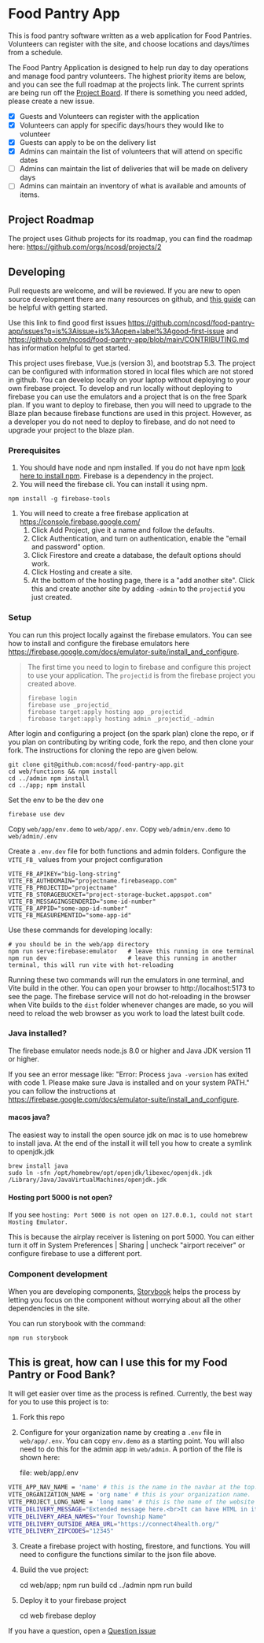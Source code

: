 # Food Pantry App
This is food pantry software written as a web application for Food Pantries.  Volunteers can register with the site, and choose locations and days/times from a schedule.

The Food Pantry Application is designed to help run day to day operations and manage food pantry volunteers.  The highest priority items are below, and you can see the full roadmap at the projects link.  The current sprints are being run off the [Project Board](https://github.com/orgs/ncosd/projects/2/views/1).  If there is something you need added, please create a new issue.

* [X] Guests and Volunteers can register with the application
* [X] Volunteers can apply for specific days/hours they would like to volunteer
* [X] Guests can apply to be on the delivery list
* [X] Admins can maintain the list of volunteers that will attend on specific dates
* [ ] Admins can maintain the list of deliveries that will be made on delivery days
* [ ] Admins can maintain an inventory of what is available and amounts of items.

## Project Roadmap
The project uses Github projects for its roadmap, you can find the roadmap here: https://github.com/orgs/ncosd/projects/2

## Developing
Pull requests are welcome, and will be reviewed.   If you are new to open source development there are many resources on github, and [this guide](https://github.com/freeCodeCamp/how-to-contribute-to-open-source) can be helpful with getting started.

Use this link to find good first issues https://github.com/ncosd/food-pantry-app/issues?q=is%3Aissue+is%3Aopen+label%3Agood-first-issue and https://github.com/ncosd/food-pantry-app/blob/main/CONTRIBUTING.md has information helpful to get started.

This project uses firebase, Vue.js (version 3), and bootstrap 5.3.  The project can be configured with information stored in local files which are not stored in github.  You can develop locally on your laptop without deploying to your own firebase project.  To develop and run locally without deploying to firebase you can use the emulators and a project that is on the free Spark plan.  If you want to deploy to firebase, then you will need to upgrade to the Blaze plan because firebase functions are used in this project.  However, as a developer you do not need to deploy to firebase, and do not need to upgrade your project to the blaze plan.

### Prerequisites
1. You should have node and npm installed.  If you do not have npm [look here to install npm](https://www.npmjs.com/get-npm).  Firebase is a dependency in the project.
1. You will need the firebase cli.  You can install it using npm.
```shell
npm install -g firebase-tools
```
1. You will need to create a free firebase application at https://console.firebase.google.com/
   1. Click Add Project, give it a name and follow the defaults.
   1. Click Authentication, and turn on authentication, enable the "email and password" option.
   1. Click Firestore and create a database, the default options should work.
   1. Click Hosting and create a site.
   1. At the bottom of the hosting page, there is a "add another site".  Click this and create another site by adding `-admin` to the `projectid` you just created.

### Setup
You can run this project locally against the firebase emulators.  You can see how to install and configure the firebase emulators here https://firebase.google.com/docs/emulator-suite/install_and_configure.

> The first time you need to login to firebase and configure this project to use your application.  The `projectid` is from the firebase project you created above.
>
>     firebase login
>     firebase use _projectid_
>     firebase target:apply hosting app _projectid_
>     firebase target:apply hosting admin _projectid_-admin

After login and configuring a project (on the spark plan) clone the repo, or if you plan on contributing by writing code, fork the repo, and then clone your fork.  The instructions for cloning the repo are given below.

    git clone git@github.com:ncosd/food-pantry-app.git
    cd web/functions && npm install
    cd ../admin npm install
    cd ../app; npm install

Set the env to be the dev one

    firebase use dev

Copy `web/app/env.demo` to `web/app/.env`.  Copy `web/admin/env.demo` to `web/admin/.env`

Create a `.env.dev` file for both functions and admin folders.  Configure the `VITE_FB_` values from your project configuration

    VITE_FB_APIKEY="big-long-string"
    VITE_FB_AUTHDOMAIN="projectname.firebaseapp.com"
    VITE_FB_PROJECTID="projectname"
    VITE_FB_STORAGEBUCKET="project-storage-bucket.appspot.com"
    VITE_FB_MESSAGINGSENDERID="some-id-number"
    VITE_FB_APPID="some-app-id-number"
    VITE_FB_MEASUREMENTID="some-app-id"

Use these commands for developing locally:

    # you should be in the web/app directory
    npm run serve:firebase:emulator   # leave this running in one terminal
    npm run dev                       # leave this running in another terminal, this will run vite with hot-reloading

Running these two commands will run the emulators in one terminal, and Vite build in the other.  You can open your browser to http://localhost:5173 to see the page.  The firebase service will not do hot-reloading in the browser when Vite builds to the `dist` folder whenever changes are made, so you will need to reload the web browser as you work to load the latest built code.

### Java installed?
The firebase emulator needs node.js 8.0 or higher and Java JDK version 11 or higher.

If you see an error message like: "Error: Process `java -version` has exited with code 1. Please make sure Java is installed and on your system PATH."
you can follow the instructions at https://firebase.google.com/docs/emulator-suite/install_and_configure.

#### macos java?
The easiest way to install the open source jdk on mac is to use homebrew to install java.  At the end of the install it will tell you how to create a symlink to openjdk.jdk
```shell
brew install java
sudo ln -sfn /opt/homebrew/opt/openjdk/libexec/openjdk.jdk /Library/Java/JavaVirtualMachines/openjdk.jdk
```

#### Hosting port 5000 is not open?
If you see `hosting: Port 5000 is not open on 127.0.0.1, could not start Hosting Emulator.`

This is because the airplay receiver is listening on port 5000.  You can either turn it off in System Preferences | Sharing | uncheck "airport receiver" or configure firebase to use a different port.

### Component development
When you are developing components, [Storybook](https://storybook.js.org/) helps the process by letting you focus on the component without worrying about all the other dependencies in the site.

You can run storybook with the command:

```sh
npm run storybook
```

## This is great, how can I use this for my Food Pantry or Food Bank?
It will get easier over time as the process is refined.   Currently, the best way for you to use this project is to:

1. Fork this repo
2. Configure for your organization name by creating a `.env` file in `web/app/.env`.  You can copy `env.demo` as a starting point.  You will also need to do this for the admin app in `web/admin`.  A portion of the file is shown here:

    file: web/app/.env
```sh
VITE_APP_NAV_NAME = 'name' # this is the name in the navbar at the top.
VITE_ORGANIZATION_NAME = 'org name' # this is your organization name.
VITE_PROJECT_LONG_NAME = 'long name' # this is the name of the website you are going to deploy.  Usually a long version of you Project Name.
VITE_DELIVERY_MESSAGE="Extended message here.<br>It can have HTML in it."
VITE_DELIVERY_AREA_NAMES="Your Township Name"
VITE_DELIVERY_OUTSIDE_AREA_URL="https://connect4health.org/"
VITE_DELIVERY_ZIPCODES="12345"
```

3. Create a firebase project with hosting, firestore, and functions.  You will need to configure the functions similar to the json file above.
4. Build the vue project:

    cd web/app;
    npm run build
    cd ../admin
    npm run build

5. Deploy it to your firebase project

   cd web
   firebase deploy

If you have a question, open a [Question issue](https://github.com/ncosd/food-pantry-app/issues/new?assignees=&labels=question&template=question.md&title=%5BQ%5D+)
